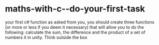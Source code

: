 # maths-with-c--do-your-first-task
your first c# function
as asked from you, you should create three functions (or more or less if you deem it necessary) that will allow you to do the following: calculate the sum, the difference and the product of a set of numbers it in unity. Think outside the box
